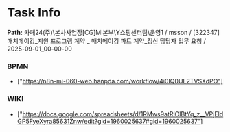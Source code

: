 # Task Info

**Path:** 카페24(주)\본사사업장\[CG]MI본부\Y쇼핑센터팀\운영1 / msson / [322347] 매치메이킹_지원 프로그램 계약 _ 매치메이킹 파트 계약_정산 담당자 업무 요청 / 2025-09-01_00-00-00

### BPMN
- ["https://n8n-mi-060-web.hanpda.com/workflow/4i0IQ0UL2TVSXdPO"]

### WIKI
- ["https://docs.google.com/spreadsheets/d/1RMws9atRlOlBtYq_z__VPjEldGP5FyeXyra85631Znw/edit?gid=1960025637#gid=1960025637"]

